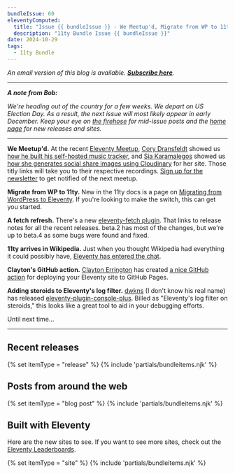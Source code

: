 ```yaml
---
bundleIssue: 60
eleventyComputed:
  title: "Issue {{ bundleIssue }} - We Meetup'd, Migrate from WP to 11ty, A fetch refresh, 11ty arrives in Wikipedia, Clayton's GitHub action, Adding steroids to Eleventy's log filter...And 4 releases, 16 posts and 14 sites to see"
  description: "11ty Bundle Issue {{ bundleIssue }}"
date: 2024-10-29
tags:
  - 11ty Bundle
---
```


_An email version of this blog is available. **[Subscribe here](#newsletter-subscribe)**._

---

**_A note from Bob:_**

_We're heading out of the country for a few weeks. We depart on US Election Day. As a result, the next issue will most likely appear in early December. Keep your eye on [the firehose](/firehose/) for mid-issue posts and the [home page](/) for new releases and sites._

---

**We Meetup'd.** At the recent [Eleventy Meetup](https://11tymeetup.dev/), [Cory Dransfeldt](https://coryd.dev/) showed us [how he built his self-hosted music tracker](https://www.youtube.com/watch?v=owhVOLYqNpw), and [Sia Karamalegos](https://sia.codes/) showed us [how she generates social share images using Cloudinary](https://www.youtube.com/watch?v=0pvqLW09D38) for her site. Those titly links will take you to their respective recordings. [Sign up for the newsletter](https://11tymeetup.dev/#newsletter) to get notified of the next meetup.

**Migrate from WP to 11ty.** New in the 11ty docs is a page on [Migrating from WordPress to Eleventy](https://www.11ty.dev/docs/migrate/wordpress/). If you're looking to make the switch, this can get you started.

**A fetch refresh.** There's a new [eleventy-fetch plugin](https://github.com/11ty/eleventy-fetch/releases). That links to release notes for all the recent releases. beta.2 has most of the changes, but we're up to beta.4 as some bugs were found and fixed.

**11ty arrives in Wikipedia.** Just when you thought Wikipedia had everything it could possibly have, [Eleventy has entered the chat](<https://en.wikipedia.org/wiki/Eleventy_(software)>).

**Clayton's GitHub action.** [Clayton Errington](https://claytonerrington.com/) has created [a nice GitHub action](https://github.com/cjerrington/actions-eleventy) for deploying your Eleventy site to GitHub Pages.

**Adding steroids to Eleventy's log filter.** [dwkns](https://github.com/dwkns) (I don't know his real name) has released [eleventy-plugin-console-plus](https://github.com/dwkns/eleventy-plugin-console-plus#eleventy-plugin-console-plus). Billed as "Eleventy's log filter on steroids," this looks like a great tool to aid in your debugging efforts.

Until next time...

---

## Recent releases

{% set itemType = "release" %}
{% include 'partials/bundleitems.njk' %}

## Posts from around the web

{% set itemType = "blog post" %}
{% include 'partials/bundleitems.njk' %}

## Built with Eleventy

Here are the new sites to see. If you want to see more sites, check out the [Eleventy Leaderboards](https://www.11ty.dev/speedlify/).

{% set itemType = "site" %}
{% include 'partials/bundleitems.njk' %}
